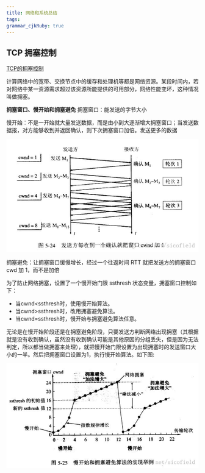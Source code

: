 ```yaml
---
title: 网络和系统总结 
tags: 
grammar_cjkRuby: true
---
```



## TCP 拥塞控制
[TCP的拥塞控制][1]


计算网络中的宽带、交换节点中的缓存和处理机等都是网络资源。某段时间内，若对网络中某一资源需求超过该资源所能提供的可用部分，网络性能变坏，这种情况叫做拥塞。

**拥塞窗口、慢开始和拥塞避免**
拥塞窗口：能发送的字节大小

慢开始：不是一开始就大量发送数据，而是由小到大逐渐增大拥塞窗口；当发送数据报，对方能够收到并返回确认，则下次拥塞窗口加倍。发送更多的数据

![慢开始][2]

拥塞避免：让拥塞窗口缓慢增长，经过一个往返时间 RTT 就把发送方的拥塞窗口 cwd 加 1，而不是加倍

为了防止网络拥塞，设置了一个慢开始门限 ssthresh 状态变量，拥塞窗口控制如下：
* 当cwnd<ssthresh时，使用慢开始算法。
* 当cwnd>ssthresh时，改用拥塞避免算法。
* 当cwnd=ssthresh时，慢开始与拥塞避免算法任意。

无论是在慢开始阶段还是在拥塞避免阶段，只要发送方判断网络出现拥塞（其根据就是没有收到确认，虽然没有收到确认可能是其他原因的分组丢失，但是因为无法判定，所以都当做拥塞来处理），就把慢开始门限设置为出现拥塞时的发送窗口大小的一半。然后把拥塞窗口设置为1，执行慢开始算法。如下图:

![拥塞控制][3]


  [1]: http://blog.csdn.net/sicofield/article/details/9708383
  [2]: ./images/1467384887135.jpg "1467384887135.jpg"
  [3]: ./images/1467385209188.jpg "1467385209188.jpg"

